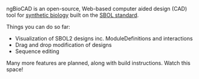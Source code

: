 ngBioCAD is an open-source, Web-based computer aided design (CAD) tool for [synthetic biology](http://www.synbioproject.org/topics/synbio101/definition/) built on the [SBOL standard](http://sbolstandard.org/).

Things you can do so far:

* Visualization of SBOL2 designs inc. ModuleDefinitions and interactions
* Drag and drop modification of designs
* Sequence editing

Many more features are planned, along with build instructions.  Watch this space!





